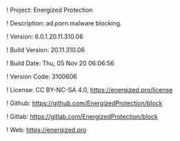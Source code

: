 ! Project: Energized Protection

! Description: ad.porn.malware blocking.

! Version: 6.0.1.20.11.310.06

! Build Version: 20.11.310.06

! Build Date: Thu, 05 Nov 20 06:06:56

! Version Code: 3100606

! License: CC BY-NC-SA 4.0, https://energized.pro/license

! Github: https://github.com/EnergizedProtection/block

! Gitlab: https://gitlab.com/EnergizedProtection/block


! Web: https://energized.pro
